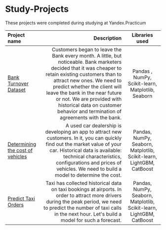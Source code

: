 # Study-Projects

These projects were completed during studying at Yandex.Practicum

| Project name          | Description            | Libraries used              |
| :-------------------- | ---------------------: |:---------------------------:|
| [Bank Turnover Dataset](https://github.com/kossvat/Study-Projects/tree/main/Bank-Turnover-Dataset) | Customers began to leave the Bank every month. A little, but noticeable. Bank marketers decided that it was cheaper to retain existing customers than to attract new ones. We need to predict whether the client will leave the bank in the near future or not. We are provided with historical data on customer behavior and termination of agreements with the bank. | Pandas , NumPy, Scikit-learn, Matplotlib, Seaborn |
| [Determining the cost of vehicles](https://github.com/kossvat/Study-Projects/tree/main/Determining-the-cost-of-vehicles) | A used car dealership is developing an app to attract new customers. In it, you can quickly find out the market value of your car. Historical data is available: technical characteristics, configurations and prices of vehicles. We need to build a model to determine the cost. |Pandas, NumPy, Seaborn, Matplotlib, Scikit-learn, LightGBM, CatBoost|
| [Predict Taxi Orders](https://github.com/kossvat/Study-Projects/tree/main/Predict-Taxi-Orders) | Taxi has collected historical data on taxi bookings at airports. In order to attract more drivers during the peak period, we need to predict the number of taxi calls in the next hour. Let's build a model for such a forecast. | Pandas, NumPy, Seaborn, Matplotlib, Scikit-learn, LightGBM, CatBoost |

